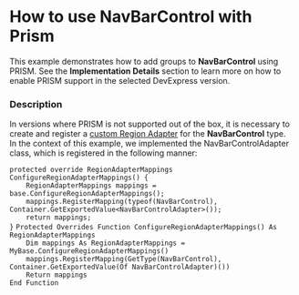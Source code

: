 # How to use NavBarControl with Prism


<p>This example demonstrates how to add groups to <strong>NavBarControl</strong> using PRISM. See the <strong>Implementation Details</strong> section to learn more on how to enable PRISM support in the selected DevExpress version.</p>


<h3>Description</h3>

<p>In versions where PRISM is not supported out of the box, it is necessary to create and register a <a href="https://msdn.microsoft.com/en-us/library/ff921129.aspx">custom Region Adapter</a> for the <strong>NavBarControl</strong> type.<br>In the context of this example, we implemented the NavBarControlAdapter class, which is registered in the following manner:</p>
<code lang="cs">protected override RegionAdapterMappings ConfigureRegionAdapterMappings() {
    RegionAdapterMappings mappings = base.ConfigureRegionAdapterMappings();
    mappings.RegisterMapping(typeof(NavBarControl), Container.GetExportedValue&lt;NavBarControlAdapter&gt;());
    return mappings;
}</code>
<code lang="vb">Protected Overrides Function ConfigureRegionAdapterMappings() As RegionAdapterMappings
	Dim mappings As RegionAdapterMappings = MyBase.ConfigureRegionAdapterMappings()
	mappings.RegisterMapping(GetType(NavBarControl), Container.GetExportedValue(Of NavBarControlAdapter)())
	Return mappings
End Function</code>

<br/>


